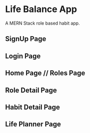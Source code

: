 # Life Balance App

A MERN Stack role based habit app. 

## SignUp Page

## Login Page

## Home Page // Roles Page

## Role Detail Page

## Habit Detail Page

## Life Planner Page

